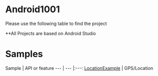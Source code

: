 # Android1001
Please use the following table to find the project  

**All Projects are based on Android Studio 

# Samples

Sample | API or feature
--- | --- |:---:
<a name="_sample_locationExample" href="https://github.com/iamgyz/Android1001/tree/LocationExample">LocationExample</a> | GPS/Location

